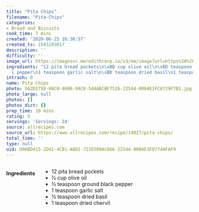 ```yaml
---
title: "Pita Chips"
filename: "Pita-Chips"
categories:
- Bread and Biscuits
cook_time: 7 mins
created: '2020-06-25 16:36:57'
created_ts: 1593103017
description: ''
difficulty: ''
image_url: https://imagesvc.meredithcorp.io/v3/mm/image?url=https%3A%2F%2Fimages.media-allrecipes.com%2Fuserphotos%2F5270122.jpg&w=568&h=380&c=sc&poi=face&q=85
ingredients: "12 pita bread pockets\n\xBD cup olive oil\n\xBD teaspoon ground black\
  \ pepper\n1 teaspoon garlic salt\n\xBD teaspoon dried basil\n1 teaspoon dried chervil"
intrash: 0
name: Pita Chips
photo: 562D275D-06C0-4006-94C8-54AABCBF7526-22544-0004E1FC8729F7B1.jpg
photo_large: null
photos: []
photos_dict: {}
prep_time: 10 mins
rating: 5
servings: 'Servings: 24'
source: allrecipes.com
source_url: https://www.allrecipes.com/recipe/14827/pita-chips/
total_time: ''
type: null
uid: D06BD415-2D41-4CB1-A8D1-7135509AC066-22544-0004E1F97748FAF9
---
```

<div class="large-8 medium-7 columns" id="writeup">	</div><!-- #writeup -->
</div><!-- #row-one -->
<div class="row" id="row-two">	<div class="medium-4 small-5 columns"><h4 id="ingredients">Ingredients</h4><div class="box box-ingredients content"><ul>
<li>12 pita bread pockets</li>
<li>½ cup olive oil</li>
<li>½ teaspoon ground black pepper</li>
<li>1 teaspoon garlic salt</li>
<li>½ teaspoon dried basil</li>
<li>1 teaspoon dried chervil</li>
</ul>
</div>	</div>	<div class="medium-6 small-7 columns">	</div>